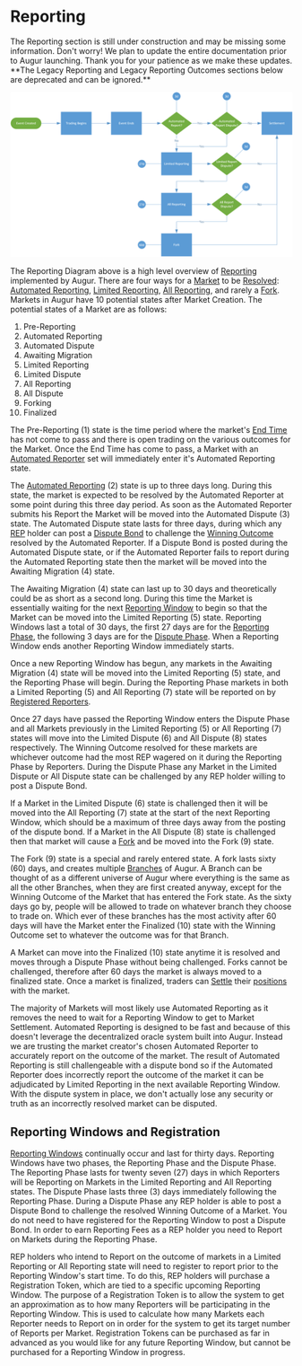
Reporting
=========
<aside class="notice">The Reporting section is still under construction and may be missing some information. Don't worry! We plan to update the entire documentation prior to Augur launching. Thank you for your patience as we make these updates. **The Legacy Reporting and Legacy Reporting Outcomes sections below are deprecated and can be ignored.** </aside>

<a href="images/Reporting Diagram.png"><img src="images/Reporting Diagram.png"></a>

The Reporting Diagram above is a high level overview of [Reporting](#report) implemented by Augur. There are four ways for a [Market](#market) to be [Resolved](#market-resolution): [Automated Reporting](#automated-reporting), [Limited Reporting](#limited-reporting), [All Reporting](#all-reporting), and rarely a [Fork](#fork). Markets in Augur have 10 potential states after Market Creation. The potential states of a Market are as follows:

1. Pre-Reporting
2. Automated Reporting
3. Automated Dispute
4. Awaiting Migration
5. Limited Reporting
6. Limited Dispute
7. All Reporting
8. All Dispute
9. Forking
10. Finalized

The Pre-Reporting (1) state is the time period where the market's [End Time](#end-time) has not come to pass and there is open trading on the various outcomes for the Market. Once the End Time has come to pass, a Market with an [Automated Reporter](#automated-reporter) set will immediately enter it's Automated Reporting state.

The [Automated Reporting](#automated-reporting) (2) state is up to three days long. During this state, the market is expected to be resolved by the Automated Reporter at some point during this three day period. As soon as the Automated Reporter submits his Report the Market will be moved into the Automated Dispute (3) state. The Automated Dispute state lasts for three days, during which any [REP](#rep) holder can post a [Dispute Bond](#dispute-bond) to challenge the [Winning Outcome](#winning-outcome) resolved by the Automated Reporter. If a Dispute Bond is posted during the Automated Dispute state, or if the Automated Reporter fails to report during the Automated Reporting state then the market will be moved into the Awaiting Migration (4) state.

The Awaiting Migration (4) state can last up to 30 days and theoretically could be as short as a second long. During this time the Market is essentially waiting for the next [Reporting Window](#reporting-window) to begin so that the Market can be moved into the Limited Reporting (5) state. Reporting Windows last a total of 30 days, the first 27 days are for the [Reporting Phase](#reporting-phase), the following 3 days are for the [Dispute Phase](#dispute-phase). When a Reporting Window ends another Reporting Window immediately starts.

Once a new Reporting Window has begun, any markets in the Awaiting Migration (4) state will be moved into the Limited Reporting (5) state, and the Reporting Phase will begin. During the Reporting Phase markets in both a Limited Reporting (5) and All Reporting (7) state will be reported on by [Registered Reporters](#reporter).

Once 27 days have passed the Reporting Window enters the Dispute Phase and all Markets previously in the Limited Reporting (5) or All Reporting (7) states will move into the Limited Dispute (6) and All Dispute (8) states respectively. The Winning Outcome resolved for these markets are whichever outcome had the most REP wagered on it during the Reporting Phase by Reporters. During the Dispute Phase any Market in the Limited Dispute or All Dispute state can be challenged by any REP holder willing to post a Dispute Bond.

If a Market in the Limited Dispute (6) state is challenged then it will be moved into the All Reporting (7) state at the start of the next Reporting Window, which should be a maximum of three days away from the posting of the dispute bond. If a Market in the All Dispute (8) state is challenged then that market will cause a [Fork](#fork) and be moved into the Fork (9) state.

The Fork (9) state is a special and rarely entered state. A fork lasts sixty (60) days, and creates multiple [Branches](#branch) of Augur. A Branch can be thought of as a different universe of Augur where everything is the same as all the other Branches, when they are first created anyway, except for the Winning Outcome of the Market that has entered the Fork state. As the sixty days go by, people will be allowed to trade on whatever branch they choose to trade on. Which ever of these branches has the most activity after 60 days will have the Market enter the Finalized (10) state with the Winning Outcome set to whatever the outcome was for that Branch.

A Market can move into the Finalized (10) state anytime it is resolved and moves through a Dispute Phase without being challenged. Forks cannot be challenged, therefore after 60 days the market is always moved to a finalized state. Once a market is finalized, traders can [Settle](#settlement) their [positions](#position) with the market.

The majority of Markets will most likely use Automated Reporting as it removes the need to wait for a Reporting Window to get to Market Settlement. Automated Reporting is designed to be fast and because of this doesn't leverage the decentralized oracle system built into Augur. Instead we are trusting the market creator's chosen Automated Reporter to accurately report on the outcome of the market. The result of Automated Reporting is still challengeable with a dispute bond so if the Automated Reporter does incorrectly report the outcome of the market it can be adjudicated by Limited Reporting in the next available Reporting Window. With the dispute system in place, we don't actually lose any security or truth as an incorrectly resolved market can be disputed.


Reporting Windows and Registration
----------------------------------

[Reporting Windows](#reporting-window) continually occur and last for thirty days. Reporting Windows have two phases, the Reporting Phase and the Dispute Phase. The Reporting Phase lasts for twenty seven (27) days in which Reporters will be Reporting on Markets in the Limited Reporting and All Reporting states. The Dispute Phase lasts three (3) days immediately following the Reporting Phase. During a Dispute Phase any REP holder is able to post a Dispute Bond to challenge the resolved Winning Outcome of a Market. You do not need to have registered for the Reporting Window to post a Dispute Bond. In order to earn Reporting Fees as a REP holder you need to Report on Markets during the Reporting Phase.

REP holders who intend to Report on the outcome of markets in a Limited Reporting or All Reporting state will need to register to report prior to the Reporting Window's start time. To do this, REP holders will purchase a Registration Token, which are tied to a specific upcoming Reporting Window. The purpose of a Registration Token is to allow the system to get an approximation as to how many Reporters will be participating in the Reporting Window. This is used to calculate how many Markets each Reporter needs to Report on in order for the system to get its target number of Reports per Market. Registration Tokens can be purchased as far in advanced as you would like for any future Reporting Window, but cannot be purchased for a Reporting Window in progress.

